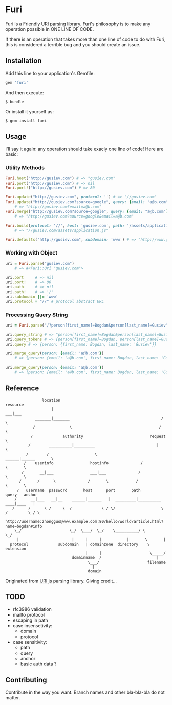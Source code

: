 # Furi

Furi is a Friendly URI parsing library.
Furi's philosophy is to make any operation possible in ONE LINE OF CODE.

If there is an operation that takes more than one line of code to do with Furi, this is considered a terrible bug and you should create an issue.

## Installation

Add this line to your application's Gemfile:

```ruby
gem 'furi'
```

And then execute:

    $ bundle

Or install it yourself as:

    $ gem install furi

## Usage

I'll say it again: any operation should take exacly one line of code!
Here are basic: 

### Utility Methods


``` ruby
Furi.host("http://gusiev.com") # => "gusiev.com"
Furi.port("http://gusiev.com") # => nil
Furi.port!("http://gusiev.com") # => 80

Furi.update("http://gusiev.com", protocol: '') # => "//gusiev.com"
Furi.update("http://gusiev.com?source=google", query: {email: "a@b.com"}) 
    # => "http://gusiev.com?email=a@b.com"
Furi.merge("http://gusiev.com?source=google", query: {email: "a@b.com"}) 
    # => "http://gusiev.com?source=google&email=a@b.com"

Furi.build(protocol: '//', host: 'gusiev.com', path: '/assets/application.js') 
    # => "//gusiev.com/assets/application.js"

Furi.defaults("http://gusiev.com", subdomain: 'www') # => "http://www.gusiev.com"
```

### Working with Object

``` ruby
uri = Furi.parse("gusiev.com") 
    # => #<Furi::Uri "gusiev.com"> 

uri.port     # => nil
uri.port!    # => 80
uri.path     # => nil
uri.path!    # => '/'
uri.subdomain ||= 'www'
uri.protocol = "//" # protocol abstract URL
```

### Processing Query String

``` ruby
uri = Furi.parse("/?person[first_name]=Bogdan&person[last_name]=Gusiev")

uri.query_string # => "person[first_name]=Bogdan&person[last_name]=Gusiev"
uri.query_tokens # => [person[first_name]=Bogdan, person[last_name]=Gusiev]
uri.query # => {person: {first_name: Bogdan, last_name: 'Gusiev'}}

uri.merge_query(person: {email: 'a@b.com'})
    # => {person: {email: 'a@b.com', first_name: Bogdan, last_name: 'Gusiev'}}

uri.merge_query(person: {email: 'a@b.com'})
    # => {person: {email: 'a@b.com', first_name: Bogdan, last_name: 'Gusiev'}}
```

## Reference

```
                location                                            resource       
                    |                                                ___|___     
             _______|_______                                        /       \     
            /               \                                      /         \    
           /             authority                             request        \   
          /        __________|_________                           |            \  
         /        /                    \                    ______|______       \
        /    userinfo                hostinfo              /             \       \
       /       __|___                ___|___              /               \       \
      /       /      \              /       \            /                 \       \
     /   username  password       host      port       path               query   anchor
    /      __|___   __|__    ______|______   |  _________|__________     ____|____   |
   /      /      \ /     \  /             \ / \/                    \   /         \ / \
   http://username:zhongguo@www.example.com:80/hello/world/article.html?name=bogdan#info
    \_/                     \_/  \___/  \_/    \__________/ \       \_/
     |                       |     |     |           |       \       |
  protocol             subdomain   | domainzone  directory    \  extension
                                   |     |                     \_____/  
                             domainname  /                        |     
                                    \___/                     filename 
                                      |                                 
                                    domain                   
```


Originated from [URI.js](http://medialize.github.io/URI.js/about-uris.html) parsing library.
Giving credit...


## TODO

* rfc3986 validation
* mailto protocol
* escaping in path
* case insensetivity:
  * domain
  * protocol
* case sensitivity:
  * path
  * query
  * anchor
  * basic auth data ?

## Contributing

Contribute in the way you want. Branch names and other bla-bla-bla do not matter.


